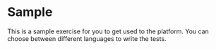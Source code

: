 # Sample

This is a sample exercise for you to get used to the platform. You can choose between different languages to write the tests.
